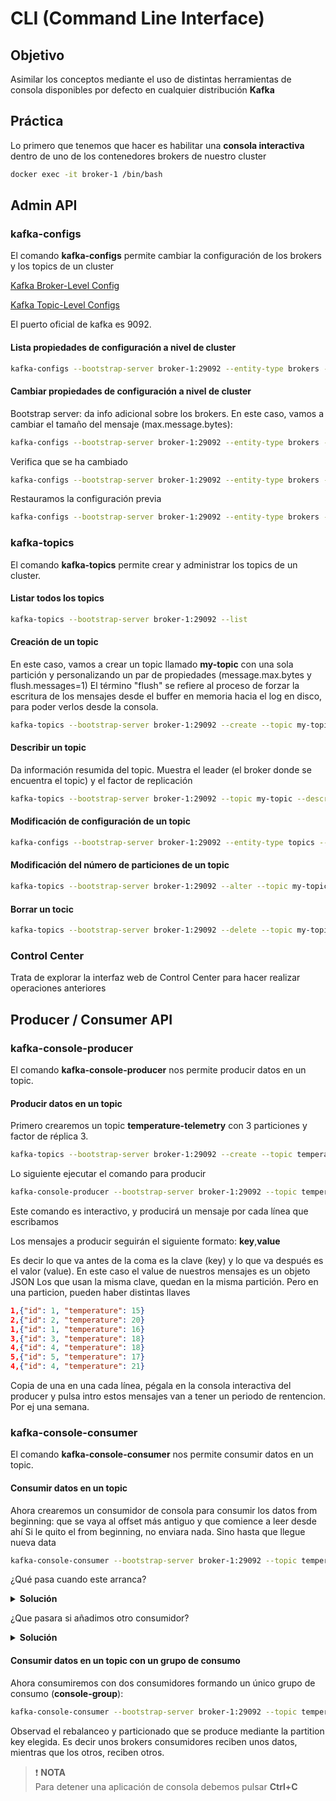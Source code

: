 # CLI (Command Line Interface)

## Objetivo

Asimilar los conceptos mediante el uso de distintas herramientas de consola disponibles por defecto en cualquier distribución **Kafka**

## Práctica

Lo primero que tenemos que hacer es habilitar una **consola interactiva** dentro de uno de los contenedores brokers de nuestro cluster

```bash
docker exec -it broker-1 /bin/bash
```

## Admin API

### kafka-configs

El comando **kafka-configs** permite cambiar la configuración de los brokers y los topics de un cluster

[Kafka Broker-Level Config](http://kafka.apache.org/10/documentation.html#brokerconfigs)

[Kafka Topic-Level Configs](http://kafka.apache.org/10/documentation.html#topicconfigs)

El puerto oficial de kafka es 9092.

#### Lista propiedades de configuración a nivel de cluster

```bash
kafka-configs --bootstrap-server broker-1:29092 --entity-type brokers --describe --all
```

#### Cambiar propiedades de configuración a nivel de cluster

Bootstrap server: da info adicional sobre los brokers.
En este caso, vamos a cambiar el tamaño del mensaje (max.message.bytes):

```bash
kafka-configs --bootstrap-server broker-1:29092 --entity-type brokers --entity-default --alter --add-config max.message.bytes=512
```

Verifica que se ha cambiado

```bash
kafka-configs --bootstrap-server broker-1:29092 --entity-type brokers --describe --all | grep max.message.bytes
```

Restauramos la configuración previa

```bash
kafka-configs --bootstrap-server broker-1:29092 --entity-type brokers --entity-default --alter --add-config max.message.bytes=1048588
```

### kafka-topics

El comando **kafka-topics** permite crear y administrar los topics de un cluster.

#### Listar todos los topics

```bash
kafka-topics --bootstrap-server broker-1:29092 --list
```

#### Creación de un topic

En este caso, vamos a crear un topic llamado **my-topic** con una sola partición y personalizando un par de propiedades (message.max.bytes y flush.messages=1)
El término "flush" se refiere al proceso de forzar la escritura de los mensajes desde el buffer en memoria hacia el log en disco, para poder verlos desde la consola.

```bash
kafka-topics --bootstrap-server broker-1:29092 --create --topic my-topic --partitions 1 --replication-factor 1 --config max.message.bytes=64000 --config flush.messages=1
```

#### Describir un topic
Da información resumida del topic. Muestra el leader (el broker donde se encuentra el topic) y el factor de replicación

```bash
kafka-topics --bootstrap-server broker-1:29092 --topic my-topic --describe
```

#### Modificación de configuración de un topic

```bash
kafka-configs --bootstrap-server broker-1:29092 --entity-type topics --entity-name my-topic --alter --add-config max.message.bytes=128000
```

#### Modificación del número de particiones de un topic

```bash
kafka-topics --bootstrap-server broker-1:29092 --alter --topic my-topic --partitions 3 --replication-factor 4
```

#### Borrar un tocic

```bash
kafka-topics --bootstrap-server broker-1:29092 --delete --topic my-topic
```

### Control Center

Trata de explorar la interfaz web de Control Center para hacer realizar operaciones anteriores

## Producer / Consumer API

### kafka-console-producer

El comando **kafka-console-producer** nos permite producir datos en un topic.

#### Producir datos en un topic

Primero crearemos un topic **temperature-telemetry** con 3 particiones y factor de réplica 3.

```bash
kafka-topics --bootstrap-server broker-1:29092 --create --topic temperature-telemetry --partitions 3 --replication-factor 3 --config flush.messages=1
```

Lo siguiente ejecutar el comando para producir

```bash
kafka-console-producer --bootstrap-server broker-1:29092 --topic temperature-telemetry --property "parse.key=true" --property "key.separator=,"
```

Este comando es interactivo, y producirá un mensaje por cada línea que escribamos

Los mensajes a producir seguirán el siguiente formato: **key**,**value**

Es decir lo que va antes de la coma es la clave (key) y lo que va después es el valor (value). En este caso el value de nuestros mensajes es un objeto JSON
Los que usan la misma clave, quedan en la misma partición. Pero en una particion, pueden haber distintas llaves

```json
1,{"id": 1, "temperature": 15}
2,{"id": 2, "temperature": 20}
1,{"id": 1, "temperature": 16}
3,{"id": 3, "temperature": 18}
4,{"id": 4, "temperature": 18}
5,{"id": 5, "temperature": 17}
4,{"id": 4, "temperature": 21}
```

Copia de una en una cada línea, pégala en la consola interactiva del producer y pulsa intro
estos mensajes van a tener un periodo de rentencion. Por ej una semana.

### kafka-console-consumer

El comando **kafka-console-consumer** nos permite consumir datos en un topic.

#### Consumir datos en un topic

Ahora crearemos un consumidor de consola para consumir los datos
from beginning: que se vaya al offset más antiguo y que comience a leer desde ahí
Si le quito el from beginning, no enviara nada. Sino hasta que llegue nueva data

```bash
kafka-console-consumer --bootstrap-server broker-1:29092 --topic temperature-telemetry --property print.key=true --from-beginning
```

¿Qué pasa cuando este arranca?

<details>
  <summary><b>Solución</b></summary>

¡El consumidor consume todos los mensajes!.
</details>

¿Que pasara si añadimos otro consumidor?

<details>
  <summary><b>Solución</b></summary>

¡Tenemos dos consumidores consumiendo exactamente los mismos mensajes!.
</details>

#### Consumir datos en un topic con un grupo de consumo

Ahora consumiremos con dos consumidores formando un único grupo de consumo (**console-group**):

```bash
kafka-console-consumer --bootstrap-server broker-1:29092 --topic temperature-telemetry --property print.key=true --from-beginning --group console-group
```

Observad el rebalanceo y particionado que se produce mediante la partition key elegida. Es decir unos brokers consumidores reciben unos datos, mientras que los otros, reciben otros.

> ❗️ **NOTA**<br/>Para detener una aplicación de consola debemos pulsar **Ctrl+C**
